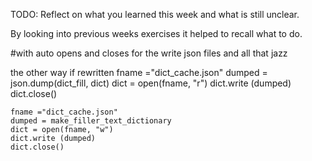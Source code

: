 TODO: Reflect on what you learned this week and what is still unclear.

By looking into previous weeks exercises it helped to recall what to do.

#with auto opens and closes for the write json files and all that jazz

the other way if rewritten
fname ="dict_cache.json"
dumped = json.dump(dict_fill, dict)
dict = open(fname, "r")
dict.write (dumped)
dict.close()

    fname ="dict_cache.json"
    dumped = make_filler_text_dictionary
    dict = open(fname, "w")
    dict.write (dumped)
    dict.close()
